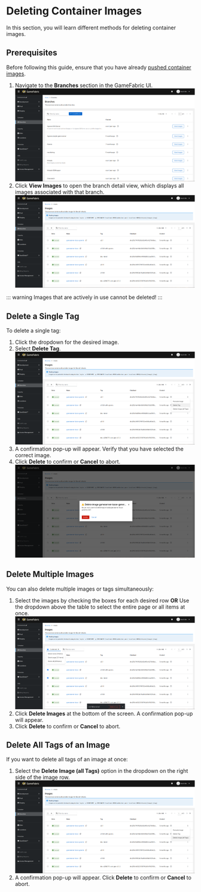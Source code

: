 # Deleting Container Images

In this section, you will learn different methods for deleting container images.

## Prerequisites

Before following this guide, ensure that you have already [pushed container images](pushing-container-images.md).

1. Navigate to the **Branches** section in the GameFabric UI.
![GUI_branches_overview.png](images/branches/GUI_branches_overview.png)
2. Click **View Images** to open the branch detail view, which displays all images associated with that branch.
![GUI_images_view.png](images/branches/GUI_images_view.png)

::: warning
Images that are actively in use cannot be deleted!
:::

## Delete a Single Tag

To delete a single tag:

1. Click the dropdown for the desired image.
2. Select **Delete Tag**.
![GUI_delete_tag_dropdown.png](images/branches/GUI_delete_tag_dropdown.png)
3. A confirmation pop-up will appear. Verify that you have selected the correct image.
4. Click **Delete** to confirm or **Cancel** to abort.
![GUI_delete_tag_modal.png](images/branches/GUI_delete_tag_modal.png)

## Delete Multiple Images

You can also delete multiple images or tags simultaneously:

1. Select the images by checking the boxes for each desired row **OR** Use the dropdown above the table to select the entire page or all items at once.
![GUI_delete_multiple_selection.png](images/branches/GUI_delete_multiple_selection.png)
2. Click **Delete Images** at the bottom of the screen. A confirmation pop-up will appear.
3. Click **Delete** to confirm or **Cancel** to abort.

## Delete All Tags of an Image

If you want to delete all tags of an image at once:

1. Select the **Delete Image (all Tags)** option in the dropdown on the right side of the image row.
![GUI_delete_all_tags.png](images/branches/GUI_delete_all_tags.png)
2. A confirmation pop-up will appear. Click **Delete** to confirm or **Cancel** to abort.

